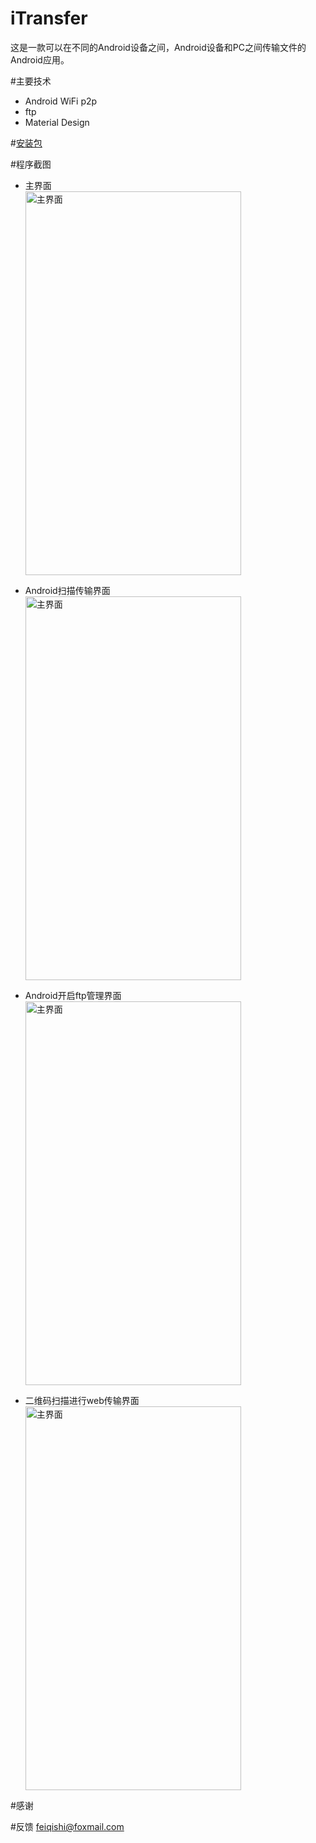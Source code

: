 iTransfer
====
这是一款可以在不同的Android设备之间，Android设备和PC之间传输文件的Android应用。

#主要技术
-  Android WiFi p2p
-  ftp
-  Material Design

#[安装包](https://github.com/cloudups/iTransfer/blob/master/app/app-release.apk?raw=true)

#程序截图

- 主界面 <br> 
  <img src="https://github.com/cloudups/iTransfer/blob/master/app/jpg/first.png" width = "345" height = "614" alt="主界面" align=center />

- Android扫描传输界面 <br> 
  <img src="https://github.com/cloudups/iTransfer/blob/master/app/jpg/p2p.png" width = "345" height = "614" alt="主界面" align=center />


- Android开启ftp管理界面 <br> 
  <img src="https://github.com/cloudups/iTransfer/blob/master/app/jpg/ftp.png" width = "345" height = "614" alt="主界面" align=center />

- 二维码扫描进行web传输界面 <br> 
  <img src="https://github.com/cloudups/iTransfer/blob/master/app/jpg/scan.png" width = "345" height = "614" alt="主界面" align=center />
  
  
  
  
#感谢

#反馈
feiqishi@foxmail.com
